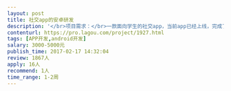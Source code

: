 ```yaml
---                
layout: post       
title: 社交app的安卓研发           
description: '</br>项目需求：</br>一款面向学生的社交app，当前app已经上线，完成了从无到有的过程，由于安卓研发离职，当前需要安卓工程师可以继续版本的迭代。</br>功能为：组织社团活动：创建群组、加入群组、发现群组。页面不会太多，已有API，UI也已经完成，只需写好页面，联调，打包测试即可。</br>'     
contenturl: https://pro.lagou.com/project/1927.html      
tags: [APP开发,android开发]            
salary: 3000-5000元          
publish_time: 2017-02-17 14:32:04         
review: 1867人                   
apply: 16人                   
recommend: 1人                   
time_range: 1-2周              
---                 
```

